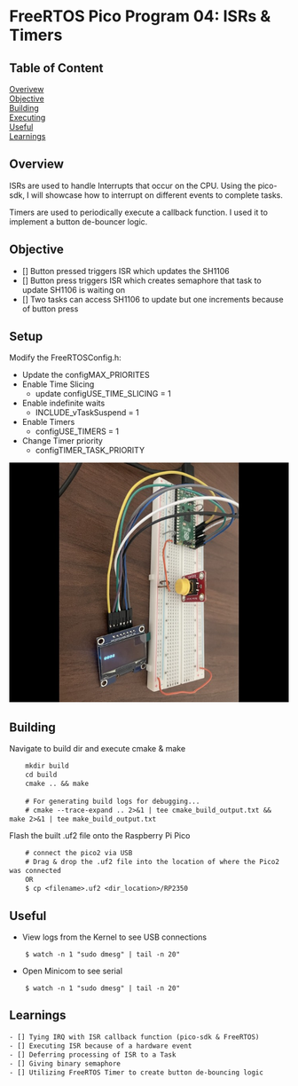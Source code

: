 # FreeRTOS Pico Program 04: ISRs & Timers

## Table of Content
[Overivew](#overview)<br>
[Objective](#objective)<br>
[Building](#building)<br>
[Executing](#executing)<br>
[Useful](#useful)<br>
[Learnings](#learnings)<br>

## Overview
ISRs are used to handle Interrupts that occur on the CPU. Using the pico-sdk, I will showcase how to interrupt on different events to complete tasks.<br>

Timers are used to periodically execute a callback function. I used it to implement a button de-bouncer logic.<br>
 
## Objective
- [] Button pressed triggers ISR which updates the SH1106 
- [] Button press triggers ISR which creates semaphore that task to update SH1106 is waiting on
- [] Two tasks can access SH1106 to update but one increments because of button press

## Setup
Modify the FreeRTOSConfig.h:
- Update the configMAX_PRIORITES
- Enable Time Slicing
    - update configUSE_TIME_SLICING = 1
- Enable indefinite waits
    - INCLUDE_vTaskSuspend = 1
- Enable Timers
    - configUSE_TIMERS = 1
- Change Timer priority
    - configTIMER_TASK_PRIORITY
    
![Button, Pico, & OLED setup to mess around w/ ISRs & IRQs](images/push_button_n_oled.jpg)

## Building

Navigate to build dir and execute cmake & make
```
	mkdir build
	cd build
	cmake .. && make
	
	# For generating build logs for debugging...
	# cmake --trace-expand .. 2>&1 | tee cmake_build_output.txt && make 2>&1 | tee make_build_output.txt
```

Flash the built .uf2 file onto the Raspberry Pi Pico
```
	# connect the pico2 via USB
	# Drag & drop the .uf2 file into the location of where the Pico2 was connected
	OR
	$ cp <filename>.uf2 <dir_location>/RP2350
```

## Useful
- View logs from the Kernel to see USB connections
```
	$ watch -n 1 "sudo dmesg" | tail -n 20"
```
- Open Minicom to see serial 
```
	$ watch -n 1 "sudo dmesg" | tail -n 20"
```

## Learnings
```
- [] Tying IRQ with ISR callback function (pico-sdk & FreeRTOS)
- [] Executing ISR because of a hardware event
- [] Deferring processing of ISR to a Task
- [] Giving binary semaphore
- [] Utilizing FreeRTOS Timer to create button de-bouncing logic
```
